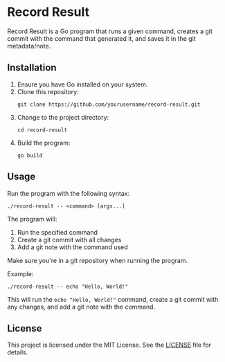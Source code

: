 # Record Result

Record Result is a Go program that runs a given command, creates a git commit with the command that generated it, and saves it in the git metadata/note.

## Installation

1. Ensure you have Go installed on your system.
2. Clone this repository:
   ```
   git clone https://github.com/yourusername/record-result.git
   ```
3. Change to the project directory:
   ```
   cd record-result
   ```
4. Build the program:
   ```
   go build
   ```

## Usage

Run the program with the following syntax:

```
./record-result -- <command> [args...]
```

The program will:
1. Run the specified command
2. Create a git commit with all changes
3. Add a git note with the command used

Make sure you're in a git repository when running the program.

Example:
```
./record-result -- echo "Hello, World!"
```

This will run the `echo "Hello, World!"` command, create a git commit with any changes, and add a git note with the command.

## License

This project is licensed under the MIT License. See the [LICENSE](LICENSE) file for details.

